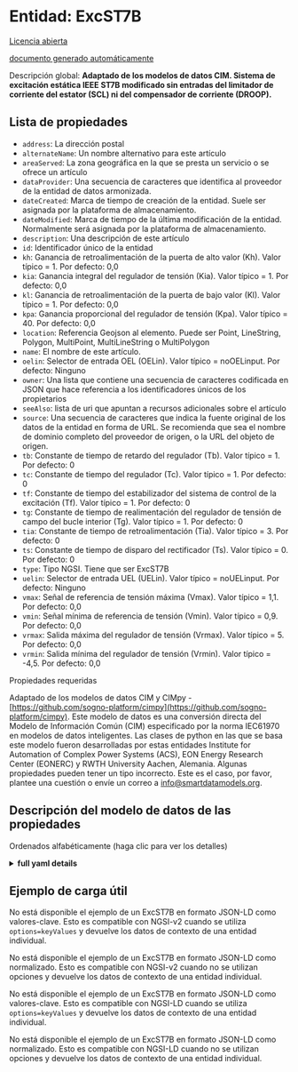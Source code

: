 Entidad: ExcST7B  
================  
[Licencia abierta](https://github.com/smart-data-models//dataModel.EnergyCIM/blob/master/ExcST7B/LICENSE.md)  
[documento generado automáticamente](https://docs.google.com/presentation/d/e/2PACX-1vTs-Ng5dIAwkg91oTTUdt8ua7woBXhPnwavZ0FxgR8BsAI_Ek3C5q97Nd94HS8KhP-r_quD4H0fgyt3/pub?start=false&loop=false&delayms=3000#slide=id.gb715ace035_0_60)  
Descripción global: **Adaptado de los modelos de datos CIM. Sistema de excitación estática IEEE ST7B modificado sin entradas del limitador de corriente del estator (SCL) ni del compensador de corriente (DROOP).**  

## Lista de propiedades  

- `address`: La dirección postal  - `alternateName`: Un nombre alternativo para este artículo  - `areaServed`: La zona geográfica en la que se presta un servicio o se ofrece un artículo  - `dataProvider`: Una secuencia de caracteres que identifica al proveedor de la entidad de datos armonizada.  - `dateCreated`: Marca de tiempo de creación de la entidad. Suele ser asignada por la plataforma de almacenamiento.  - `dateModified`: Marca de tiempo de la última modificación de la entidad. Normalmente será asignada por la plataforma de almacenamiento.  - `description`: Una descripción de este artículo  - `id`: Identificador único de la entidad  - `kh`: Ganancia de retroalimentación de la puerta de alto valor (Kh).  Valor típico = 1. Por defecto: 0,0  - `kia`: Ganancia integral del regulador de tensión (Kia).  Valor típico = 1. Por defecto: 0,0  - `kl`: Ganancia de retroalimentación de la puerta de bajo valor (Kl).  Valor típico = 1. Por defecto: 0,0  - `kpa`: Ganancia proporcional del regulador de tensión (Kpa).  Valor típico = 40. Por defecto: 0,0  - `location`: Referencia Geojson al elemento. Puede ser Point, LineString, Polygon, MultiPoint, MultiLineString o MultiPolygon  - `name`: El nombre de este artículo.  - `oelin`: Selector de entrada OEL (OELin). Valor típico = noOELinput. Por defecto: Ninguno  - `owner`: Una lista que contiene una secuencia de caracteres codificada en JSON que hace referencia a los identificadores únicos de los propietarios  - `seeAlso`: lista de uri que apuntan a recursos adicionales sobre el artículo  - `source`: Una secuencia de caracteres que indica la fuente original de los datos de la entidad en forma de URL. Se recomienda que sea el nombre de dominio completo del proveedor de origen, o la URL del objeto de origen.  - `tb`: Constante de tiempo de retardo del regulador (Tb).  Valor típico = 1. Por defecto: 0  - `tc`: Constante de tiempo del regulador (Tc).  Valor típico = 1. Por defecto: 0  - `tf`: Constante de tiempo del estabilizador del sistema de control de la excitación (Tf).  Valor típico = 1. Por defecto: 0  - `tg`: Constante de tiempo de realimentación del regulador de tensión de campo del bucle interior (Tg).  Valor típico = 1. Por defecto: 0  - `tia`: Constante de tiempo de retroalimentación (Tia).  Valor típico = 3. Por defecto: 0  - `ts`: Constante de tiempo de disparo del rectificador (Ts).  Valor típico = 0. Por defecto: 0  - `type`: Tipo NGSI. Tiene que ser ExcST7B  - `uelin`: Selector de entrada UEL (UELin). Valor típico = noUELinput. Por defecto: Ninguno  - `vmax`: Señal de referencia de tensión máxima (Vmax).  Valor típico = 1,1. Por defecto: 0,0  - `vmin`: Señal mínima de referencia de tensión (Vmin).  Valor típico = 0,9. Por defecto: 0,0  - `vrmax`: Salida máxima del regulador de tensión (Vrmax).  Valor típico = 5. Por defecto: 0,0  - `vrmin`: Salida mínima del regulador de tensión (Vrmin).  Valor típico = -4,5. Por defecto: 0,0    
Propiedades requeridas  
Adaptado de los modelos de datos CIM y CIMpy - [https://github.com/sogno-platform/cimpy](https://github.com/sogno-platform/cimpy). Este modelo de datos es una conversión directa del Modelo de Información Común (CIM) especificado por la norma IEC61970 en modelos de datos inteligentes. Las clases de python en las que se basa este modelo fueron desarrolladas por estas entidades Institute for Automation of Complex Power Systems (ACS), EON Energy Research Center (EONERC) y RWTH University Aachen, Alemania. Algunas propiedades pueden tener un tipo incorrecto. Este es el caso, por favor, plantee una cuestión o envíe un correo a info@smartdatamodels.org.  
## Descripción del modelo de datos de las propiedades  
Ordenados alfabéticamente (haga clic para ver los detalles)  
<details><summary><strong>full yaml details</strong></summary>    
```yaml  
ExcST7B:    
  description: 'Adapted from CIM data models. Modified IEEE ST7B static excitation system without stator current limiter (SCL) and current compensator (DROOP) inputs.'    
  properties:    
    address:    
      description: 'The mailing address'    
      properties:    
        addressCountry:    
          description: 'Property. The country. For example, Spain. Model:''https://schema.org/addressCountry'''    
          type: string    
        addressLocality:    
          description: 'Property. The locality in which the street address is, and which is in the region. Model:''https://schema.org/addressLocality'''    
          type: string    
        addressRegion:    
          description: 'Property. The region in which the locality is, and which is in the country. Model:''https://schema.org/addressRegion'''    
          type: string    
        postOfficeBoxNumber:    
          description: 'Property. The post office box number for PO box addresses. For example, 03578. Model:''https://schema.org/postOfficeBoxNumber'''    
          type: string    
        postalCode:    
          description: 'Property. The postal code. For example, 24004. Model:''https://schema.org/https://schema.org/postalCode'''    
          type: string    
        streetAddress:    
          description: 'Property. The street address. Model:''https://schema.org/streetAddress'''    
          type: string    
      type: Property    
      x-ngsi:    
        model: https://schema.org/address    
    alternateName:    
      description: 'An alternative name for this item'    
      type: Property    
    areaServed:    
      description: 'The geographic area where a service or offered item is provided'    
      type: Property    
      x-ngsi:    
        model: https://schema.org/Text    
    dataProvider:    
      description: 'A sequence of characters identifying the provider of the harmonised data entity.'    
      type: Property    
    dateCreated:    
      description: 'Entity creation timestamp. This will usually be allocated by the storage platform.'    
      format: date-time    
      type: Property    
    dateModified:    
      description: 'Timestamp of the last modification of the entity. This will usually be allocated by the storage platform.'    
      format: date-time    
      type: Property    
    description:    
      description: 'A description of this item'    
      type: Property    
    id:    
      anyOf: &excst7b_-_properties_-_owner_-_items_-_anyof    
        - description: 'Property. Identifier format of any NGSI entity'    
          maxLength: 256    
          minLength: 1    
          pattern: ^[\w\-\.\{\}\$\+\*\[\]`|~^@!,:\\]+$    
          type: string    
        - description: 'Property. Identifier format of any NGSI entity'    
          format: uri    
          type: string    
      description: 'Unique identifier of the entity'    
      type: Property    
    kh:    
      description: 'High-value gate feedback gain (Kh).  Typical Value = 1. Default: 0.0'    
      type: number    
      x-ngsi:    
        model: https://schema.org/Number    
    kia:    
      description: 'Voltage regulator integral gain (Kia).  Typical Value = 1. Default: 0.0'    
      type: number    
      x-ngsi:    
        model: https://schema.org/Number    
    kl:    
      description: 'Low-value gate feedback gain (Kl).  Typical Value = 1. Default: 0.0'    
      type: number    
      x-ngsi:    
        model: https://schema.org/Number    
    kpa:    
      description: 'Voltage regulator proportional gain (Kpa).  Typical Value = 40. Default: 0.0'    
      type: number    
      x-ngsi:    
        model: https://schema.org/Number    
    location:    
      description: 'Geojson reference to the item. It can be Point, LineString, Polygon, MultiPoint, MultiLineString or MultiPolygon'    
      oneOf:    
        - description: 'Geoproperty. Geojson reference to the item. Point'    
          properties:    
            bbox:    
              items:    
                type: number    
              minItems: 4    
              type: array    
            coordinates:    
              items:    
                type: number    
              minItems: 2    
              type: array    
            type:    
              enum:    
                - Point    
              type: string    
          required:    
            - type    
            - coordinates    
          title: 'GeoJSON Point'    
          type: object    
        - description: 'Geoproperty. Geojson reference to the item. LineString'    
          properties:    
            bbox:    
              items:    
                type: number    
              minItems: 4    
              type: array    
            coordinates:    
              items:    
                items:    
                  type: number    
                minItems: 2    
                type: array    
              minItems: 2    
              type: array    
            type:    
              enum:    
                - LineString    
              type: string    
          required:    
            - type    
            - coordinates    
          title: 'GeoJSON LineString'    
          type: object    
        - description: 'Geoproperty. Geojson reference to the item. Polygon'    
          properties:    
            bbox:    
              items:    
                type: number    
              minItems: 4    
              type: array    
            coordinates:    
              items:    
                items:    
                  items:    
                    type: number    
                  minItems: 2    
                  type: array    
                minItems: 4    
                type: array    
              type: array    
            type:    
              enum:    
                - Polygon    
              type: string    
          required:    
            - type    
            - coordinates    
          title: 'GeoJSON Polygon'    
          type: object    
        - description: 'Geoproperty. Geojson reference to the item. MultiPoint'    
          properties:    
            bbox:    
              items:    
                type: number    
              minItems: 4    
              type: array    
            coordinates:    
              items:    
                items:    
                  type: number    
                minItems: 2    
                type: array    
              type: array    
            type:    
              enum:    
                - MultiPoint    
              type: string    
          required:    
            - type    
            - coordinates    
          title: 'GeoJSON MultiPoint'    
          type: object    
        - description: 'Geoproperty. Geojson reference to the item. MultiLineString'    
          properties:    
            bbox:    
              items:    
                type: number    
              minItems: 4    
              type: array    
            coordinates:    
              items:    
                items:    
                  items:    
                    type: number    
                  minItems: 2    
                  type: array    
                minItems: 2    
                type: array    
              type: array    
            type:    
              enum:    
                - MultiLineString    
              type: string    
          required:    
            - type    
            - coordinates    
          title: 'GeoJSON MultiLineString'    
          type: object    
        - description: 'Geoproperty. Geojson reference to the item. MultiLineString'    
          properties:    
            bbox:    
              items:    
                type: number    
              minItems: 4    
              type: array    
            coordinates:    
              items:    
                items:    
                  items:    
                    items:    
                      type: number    
                    minItems: 2    
                    type: array    
                  minItems: 4    
                  type: array    
                type: array    
              type: array    
            type:    
              enum:    
                - MultiPolygon    
              type: string    
          required:    
            - type    
            - coordinates    
          title: 'GeoJSON MultiPolygon'    
          type: object    
      type: Geoproperty    
    name:    
      description: 'The name of this item.'    
      type: Property    
    oelin:    
      description: 'OEL input selector (OELin). Typical Value = noOELinput. Default: None'    
      type: number    
      x-ngsi:    
        model: https://schema.org/Number    
    owner:    
      description: 'A List containing a JSON encoded sequence of characters referencing the unique Ids of the owner(s)'    
      items:    
        anyOf: *excst7b_-_properties_-_owner_-_items_-_anyof    
        description: 'Property. Unique identifier of the entity'    
      type: Property    
    seeAlso:    
      description: 'list of uri pointing to additional resources about the item'    
      oneOf:    
        - items:    
            format: uri    
            type: string    
          minItems: 1    
          type: array    
        - format: uri    
          type: string    
      type: Property    
    source:    
      description: 'A sequence of characters giving the original source of the entity data as a URL. Recommended to be the fully qualified domain name of the source provider, or the URL to the source object.'    
      type: Property    
    tb:    
      description: 'Regulator lag time constant (Tb).  Typical Value = 1. Default: 0'    
      type: number    
      x-ngsi:    
        model: https://schema.org/Number    
    tc:    
      description: 'Regulator lead time constant (Tc).  Typical Value = 1. Default: 0'    
      type: number    
      x-ngsi:    
        model: https://schema.org/Number    
    tf:    
      description: 'Excitation control system stabilizer time constant (Tf).  Typical Value = 1. Default: 0'    
      type: number    
      x-ngsi:    
        model: https://schema.org/Number    
    tg:    
      description: 'Feedback time constant of inner loop field voltage regulator (Tg).  Typical Value = 1. Default: 0'    
      type: number    
      x-ngsi:    
        model: https://schema.org/Number    
    tia:    
      description: 'Feedback time constant (Tia).  Typical Value = 3. Default: 0'    
      type: number    
      x-ngsi:    
        model: https://schema.org/Number    
    ts:    
      description: 'Rectifier firing time constant (Ts).  Typical Value = 0. Default: 0'    
      type: number    
      x-ngsi:    
        model: https://schema.org/Number    
    type:    
      description: 'NGSI type. It has to be ExcST7B'    
      enum:    
        - ExcST7B    
      type: Property    
    uelin:    
      description: 'UEL input selector (UELin). Typical Value = noUELinput. Default: None'    
      type: number    
      x-ngsi:    
        model: https://schema.org/Number    
    vmax:    
      description: 'Maximum voltage reference signal (Vmax).  Typical Value = 1.1. Default: 0.0'    
      type: number    
      x-ngsi:    
        model: https://schema.org/Number    
    vmin:    
      description: 'Minimum voltage reference signal (Vmin).  Typical Value = 0.9. Default: 0.0'    
      type: number    
      x-ngsi:    
        model: https://schema.org/Number    
    vrmax:    
      description: 'Maximum voltage regulator output (Vrmax).  Typical Value = 5. Default: 0.0'    
      type: number    
      x-ngsi:    
        model: https://schema.org/Number    
    vrmin:    
      description: 'Minimum voltage regulator output (Vrmin).  Typical Value = -4.5. Default: 0.0'    
      type: number    
      x-ngsi:    
        model: https://schema.org/Number    
  required: []    
  type: object    
```  
</details>    
## Ejemplo de carga útil  
No está disponible el ejemplo de un ExcST7B en formato JSON-LD como valores-clave. Esto es compatible con NGSI-v2 cuando se utiliza `options=keyValues` y devuelve los datos de contexto de una entidad individual.  
No está disponible el ejemplo de un ExcST7B en formato JSON-LD como normalizado. Esto es compatible con NGSI-v2 cuando no se utilizan opciones y devuelve los datos de contexto de una entidad individual.  
No está disponible el ejemplo de un ExcST7B en formato JSON-LD como valores-clave. Esto es compatible con NGSI-LD cuando se utiliza `options=keyValues` y devuelve los datos de contexto de una entidad individual.  
No está disponible el ejemplo de un ExcST7B en formato JSON-LD como normalizado. Esto es compatible con NGSI-LD cuando no se utilizan opciones y devuelve los datos de contexto de una entidad individual.  
